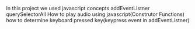  In this project we used javascript concepts
 addEventListner
 querySelectorAll
 How to play audio using javascript(Construtor Functions)
 how to determine keyboard pressed key(keypress event in addEventListner)



